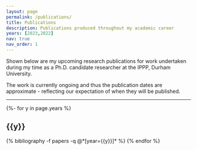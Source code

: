 ```yaml
---
layout: page
permalink: /publications/
title: Publications
description: Publications produced throughout my academic career
years: [2023,2022]
nav: true
nav_order: 1
---
```


Shown below are my upcoming research publications for work undertaken
during my time as a Ph.D. candidate researcher at the IPPP, Durham University.

The work is currently ongoing and thus the publication dates are
approximate - reflecting our expectation of when they will be published.

---
<!-- _pages/publications.md -->
<div class="publications">

{%- for y in page.years %}
  <h2 class="year">{{y}}</h2>
  {% bibliography -f papers -q @*[year={{y}}]* %}
{% endfor %}

</div>

